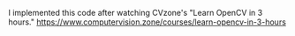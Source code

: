 I implemented this code after watching CVzone's "Learn OpenCV in 3 hours."
https://www.computervision.zone/courses/learn-opencv-in-3-hours

